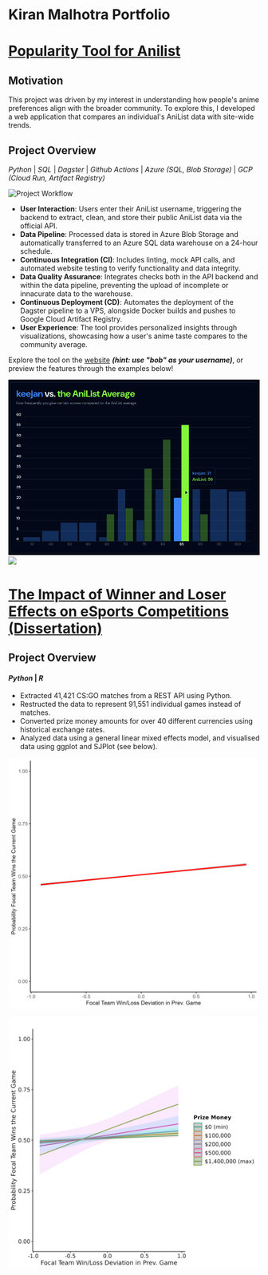# Kiran Malhotra Portfolio

# [Popularity Tool for Anilist](https://github.com/kay-mw/anilist-popularity-project)

## Motivation

This project was driven by my interest in understanding how people's anime
preferences align with the broader community. To explore this, I developed a web
application that compares an individual's AniList data with site-wide trends.

## Project Overview

_Python_ | _SQL_ | _Dagster_ | _Github Actions_ | _Azure (SQL, Blob Storage)_ |
_GCP (Cloud Run, Artifact Registry)_

![Project Workflow](./media/pop.drawio.png)

- **User Interaction**: Users enter their AniList username, triggering the
  backend to extract, clean, and store their public AniList data via the
  official API.
- **Data Pipeline**: Processed data is stored in Azure Blob Storage and
  automatically transferred to an Azure SQL data warehouse on a 24-hour
  schedule.
- **Continuous Integration (CI)**: Includes linting, mock API calls, and
  automated website testing to verify functionality and data integrity.
- **Data Quality Assurance**: Integrates checks both in the API backend and
  within the data pipeline, preventing the upload of incomplete or innacurate
  data to the warehouse.
- **Continuous Deployment (CD)**: Automates the deployment of the Dagster
  pipeline to a VPS, alongside Docker builds and pushes to Google Cloud Artifact
  Registry.
- **User Experience**: The tool provides personalized insights through
  visualizations, showcasing how a user's anime taste compares to the community
  average.

Explore the tool on the <a
    href="https://www.anipop.uk" target="_blank">website</a> _**(hint: use "bob"
as your username)**_, or preview the features through the examples below!

<img src="./media/plot.png" width="525" />
<img src="./media/05_10_2024T17_56_02.png" width="275" />

# [The Impact of Winner and Loser Effects on eSports Competitions (Dissertation)](https://github.com/kay-mw/esports_wleffects)

## Project Overview

#### _Python_ | _R_

- Extracted 41,421 CS:GO matches from a REST API using Python.
- Restructed the data to represent 91,551 individual games instead of matches.
- Converted prize money amounts for over 40 different currencies using
  historical exchange rates.
- Analyzed data using a general linear mixed effects model, and visualised data
  using ggplot and SJPlot (see below).

![main winner/loser effect](./media/main_wl_effect.png)

![prize money winner/loser effect interaction](./media/wl_money_interaction.png)
